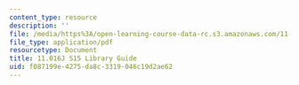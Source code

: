 ```yaml
---
content_type: resource
description: ''
file: /media/https%3A/open-learning-course-data-rc.s3.amazonaws.com/11-016j-the-once-and-future-city-spring-2015/f087199e4275da8c3319046c19d2ae62_MIT11_016JS15_Library.pdf
file_type: application/pdf
resourcetype: Document
title: 11.016J S15 Library Guide
uid: f087199e-4275-da8c-3319-046c19d2ae62
---
```


